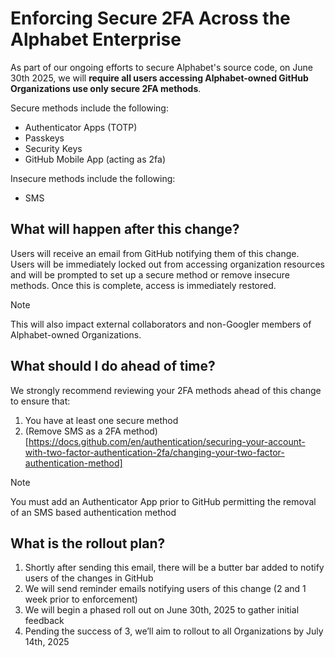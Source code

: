 # Enforcing Secure 2FA Across the Alphabet Enterprise

As part of our ongoing efforts to secure Alphabet's source code, on June 30th 2025, we will **require all users accessing Alphabet-owned GitHub Organizations use only secure 2FA methods**.

Secure methods include the following: 
*  Authenticator Apps (TOTP)
*  Passkeys
*  Security Keys
*  GitHub Mobile App (acting as 2fa)


Insecure methods include the following:
*  SMS

## What will happen after this change?
Users will receive an email from GitHub notifying them of this change. 
Users will be immediately locked out from accessing organization resources and will be prompted to set up a secure method or remove insecure methods. Once this is complete, access is immediately restored. 

 > [!NOTE]
 > This will also impact external collaborators and non-Googler members of Alphabet-owned Organizations. 

## What should I do ahead of time? 
We strongly recommend reviewing your 2FA methods ahead of this change to ensure that:

1.  You have at least one secure method
1.  (Remove SMS as a 2FA method)[https://docs.github.com/en/authentication/securing-your-account-with-two-factor-authentication-2fa/changing-your-two-factor-authentication-method]

> [!NOTE]
> You must add an Authenticator App prior to GitHub permitting the removal of an SMS based authentication method

## What is the rollout plan?
1.  Shortly after sending this email, there will be a butter bar added to notify users of the changes in GitHub
1.  We will send reminder emails notifying users of this change (2 and 1 week prior to enforcement)
1.  We will begin a phased roll out on June 30th, 2025 to gather initial feedback
1.  Pending the success of 3, we’ll aim to rollout to all Organizations by July 14th, 2025
